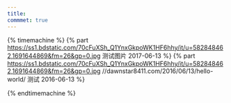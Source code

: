 ```yaml
---
title:  
commmet: true
---
```

  

{% timemachine %}
{% part https://ss1.bdstatic.com/70cFuXSh_Q1YnxGkpoWK1HF6hhy/it/u=582848462,1691644869&fm=26&gp=0.jpg 测试图片 2017-06-13 %}
{% part https://ss1.bdstatic.com/70cFuXSh_Q1YnxGkpoWK1HF6hhy/it/u=582848462,1691644869&fm=26&gp=0.jpg //dawnstar8411.com/2016/06/13/hello-world/ 测试 2016-06-13 %}



{% endtimemachine %}